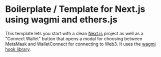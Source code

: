 # Boilerplate / Template for Next.js using wagmi and ethers.js

This template lets you start with a clean [Next.js](https://nextjs.org/) project as well as a "Connect Wallet" button that opens a modal for choosing between MetaMask and WalletConnect for connecting to Web3. It uses the [wagmi hook library](https://wagmi-xyz.vercel.app/).
